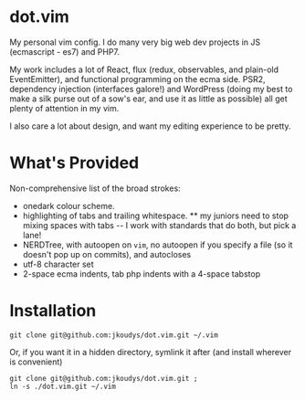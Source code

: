 # dot.vim
My personal vim config. I do many very big web dev projects in JS (ecmascript - es7) and PHP7.

My work includes a lot of React, flux (redux, observables, and plain-old EventEmitter), and functional programming on
the ecma side. PSR2, dependency injection (interfaces galore!) and WordPress (doing my best to make a silk purse out of
a sow's ear, and use it as little as possible) all get plenty of attention in my vim.

I also care a lot about design, and want my editing experience to be pretty.

# What's Provided
Non-comprehensive list of the broad strokes:

* onedark colour scheme.
* highlighting of tabs and trailing whitespace.
** my juniors need to stop mixing spaces with tabs -- I work with standards that do both, but pick a lane!
* NERDTree, with autoopen on `vim`, no autoopen if you specify a file (so it doesn't pop up on commits), and autocloses
* utf-8 character set
* 2-space ecma indents, tab php indents with a 4-space tabstop

# Installation

```
git clone git@github.com:jkoudys/dot.vim.git ~/.vim
```

Or, if you want it in a hidden directory, symlink it after (and install wherever is convenient)
```
git clone git@github.com:jkoudys/dot.vim.git ;
ln -s ./dot.vim.git ~/.vim
```

